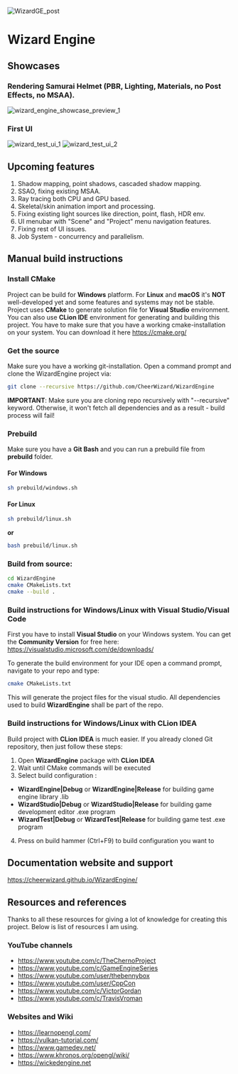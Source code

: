 ![WizardGE_post](https://user-images.githubusercontent.com/37471793/159553487-0ee2a6bb-04d0-4c68-b0bb-bab22804a3ca.png) 
# Wizard Engine

## Showcases

### Rendering Samurai Helmet (PBR, Lighting, Materials, no Post Effects, no MSAA).
![wizard_engine_showcase_preview_1](https://user-images.githubusercontent.com/37471793/205491367-1858ca4d-78f9-415d-a8d2-e15b8751f06f.png)

### First UI
![wizard_test_ui_1](https://user-images.githubusercontent.com/37471793/208950156-ed7c35b7-8869-4dba-81b0-76357bcaee8c.png)
![wizard_test_ui_2](https://user-images.githubusercontent.com/37471793/208950162-b2a507b5-8e94-4e9c-b2f4-31827a5b0840.png)


## Upcoming features
1. Shadow mapping, point shadows, cascaded shadow mapping.
2. SSAO, fixing existing MSAA.
3. Ray tracing both CPU and GPU based.
4. Skeletal/skin animation import and processing.
5. Fixing existing light sources like direction, point, flash, HDR env.
6. UI menubar with "Scene" and "Project" menu navigation features.
7. Fixing rest of UI issues.
8. Job System - concurrency and parallelism.

## Manual build instructions

### Install CMake
Project can be build for **Windows** platform.
For **Linux** and **macOS** it's **NOT** well-developed yet and some features and systems may not be stable.  
Project uses **CMake** to generate solution file for **Visual Studio** environment. 
You can also use **CLion IDE** environment for generating and building this project.
You have to make sure that you have a working cmake-installation on your system. 
You can download it here https://cmake.org/

### Get the source
Make sure you have a working git-installation. Open a command prompt and clone the WizardEngine project via:
```bash
git clone --recursive https://github.com/CheerWizard/WizardEngine
```
**IMPORTANT**: Make sure you are cloning repo recursively with "--recursive" keyword. 
Otherwise, it won't fetch all dependencies and as a result - build process will fail!

### Prebuild
Make sure you have a **Git Bash** and you can run a prebuild file from **prebuild** folder. 
#### For Windows 
```bash
sh prebuild/windows.sh
```
#### For Linux
```bash
sh prebuild/linux.sh
```
**or**
```bash
bash prebuild/linux.sh
```
### Build from source:
```bash
cd WizardEngine
cmake CMakeLists.txt 
cmake --build .
```

### Build instructions for Windows/Linux with Visual Studio/Visual Code

First you have to install **Visual Studio** on your Windows system. You can get the **Community Version** 
for free here: https://visualstudio.microsoft.com/de/downloads/

To generate the build environment for your IDE open a command prompt, navigate to your repo and type:
```bash
cmake CMakeLists.txt
```
This will generate the project files for the visual studio. 
All dependencies used to build **WizardEngine** shall be part of the repo.

### Build instructions for Windows/Linux with CLion IDEA
Build project with **CLion IDEA** is much easier. If you already cloned Git repository, then just follow these steps:
1. Open **WizardEngine** package with **CLion IDEA** 
2. Wait until CMake commands will be executed
3. Select build configuration :
- **WizardEngine|Debug** or **WizardEngine|Release** for building game engine library .lib
- **WizardStudio|Debug** or **WizardStudio|Release** for building game development editor .exe program
- **WizardTest|Debug** or **WizardTest|Release** for building game test .exe program
4. Press on build hammer (Ctrl+F9) to build configuration you want to 

## Documentation website and support
https://cheerwizard.github.io/WizardEngine/

## Resources and references
Thanks to all these resources for giving a lot of knowledge for creating this project.
Below is list of resources I am using.
### YouTube channels
- https://www.youtube.com/c/TheChernoProject
- https://www.youtube.com/c/GameEngineSeries
- https://www.youtube.com/user/thebennybox
- https://www.youtube.com/user/CppCon
- https://www.youtube.com/c/VictorGordan
- https://www.youtube.com/c/TravisVroman
### Websites and Wiki
- https://learnopengl.com/
- https://vulkan-tutorial.com/
- https://www.gamedev.net/
- https://www.khronos.org/opengl/wiki/
- https://wickedengine.net
